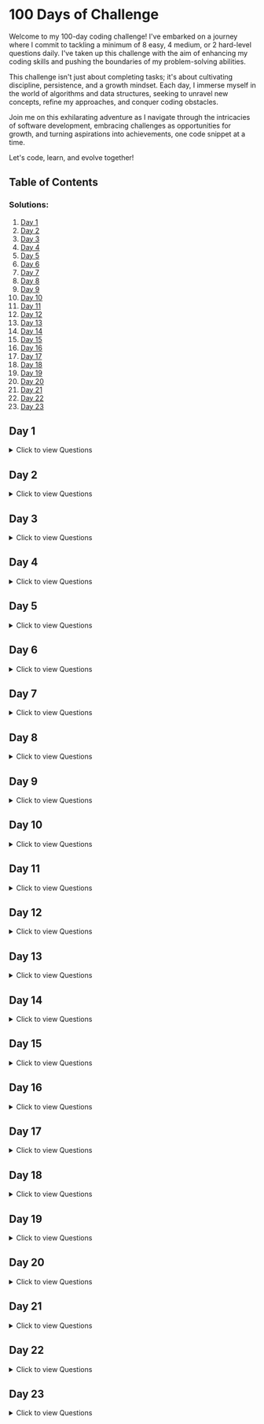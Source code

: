 # 100 Days of Challenge

Welcome to my 100-day coding challenge! I've embarked on a journey where I commit to tackling a minimum of 8 easy, 4 medium, or 2 hard-level questions daily. I've taken up this challenge with the aim of enhancing my coding skills and pushing the boundaries of my problem-solving abilities.

This challenge isn't just about completing tasks; it's about cultivating discipline, persistence, and a growth mindset. Each day, I immerse myself in the world of algorithms and data structures, seeking to unravel new concepts, refine my approaches, and conquer coding obstacles.

Join me on this exhilarating adventure as I navigate through the intricacies of software development, embracing challenges as opportunities for growth, and turning aspirations into achievements, one code snippet at a time.

Let's code, learn, and evolve together!

## Table of Contents
### Solutions:
1. [Day 1](https://github.com/bugremover/100-days-of-challenge/tree/main/Day1)
2. [Day 2](https://github.com/bugremover/100-days-of-challenge/tree/main/Day2)
3. [Day 3](https://github.com/bugremover/100-days-of-challenge/tree/main/Day3)
4. [Day 4](https://github.com/bugremover/100-days-of-challenge/tree/main/Day4)
5. [Day 5](https://github.com/bugremover/100-days-of-challenge/tree/main/Day5)
6. [Day 6](https://github.com/bugremover/100-days-of-challenge/tree/main/Day6)
7. [Day 7](https://github.com/bugremover/100-days-of-challenge/tree/main/Day7)
8. [Day 8](https://github.com/bugremover/100-days-of-challenge/tree/main/Day8)
9. [Day 9](https://github.com/bugremover/100-days-of-challenge/tree/main/Day9)
10. [Day 10](https://github.com/bugremover/100-days-of-challenge/tree/main/Day10)
11. [Day 11](https://github.com/bugremover/100-days-of-challenge/tree/main/Day11)
12. [Day 12](https://github.com/bugremover/100-days-of-challenge/tree/main/Day12)
13. [Day 13](https://github.com/bugremover/100-days-of-challenge/tree/main/Day13)
14. [Day 14](https://github.com/bugremover/100-days-of-challenge/tree/main/Day14)
15. [Day 15](https://github.com/bugremover/100-days-of-challenge/tree/main/Day15)
16. [Day 16](https://github.com/bugremover/100-days-of-challenge/tree/main/Day16)
17. [Day 17](https://github.com/bugremover/100-days-of-challenge/tree/main/Day17)
18. [Day 18](https://github.com/bugremover/100-days-of-challenge/tree/main/Day18)
19. [Day 19](https://github.com/bugremover/100-days-of-challenge/tree/main/Day19)
20. [Day 20](https://github.com/bugremover/100-days-of-challenge/tree/main/Day20)
21. [Day 21](https://github.com/bugremover/100-days-of-challenge/tree/main/Day21)
22. [Day 22](https://github.com/bugremover/100-days-of-challenge/tree/main/Day22)
23. [Day 23](https://github.com/bugremover/100-days-of-challenge/tree/main/Day23)



## Day 1

<details>
  <summary>Click to view Questions</summary>

### Questions Solved:

1. [Question Name 1](https://leetcode.com/problems/graph-connectivity-with-threshold/submissions/1195848492/) - Graph connectivity (Hard)
2. [Question Name 2](https://leetcode.com/problems/clone-graph/description/) - Clone graph (Medium)
3. [Question Name 3](https://leetcode.com/problems/is-graph-bipartite/) - Is Graph Bipartite (Medium)

</details>

## Day 2

<details>
  <summary>Click to view Questions</summary>

### Questions Solved:

1. [Question Name 1](https://leetcode.com/problems/regular-expression-matching/) - Regular Expression Matching (Hard)
2. [Question Name 2](https://leetcode.com/problems/longest-palindromic-substring/description/) - Longest Palindromic Substring (Medium)
3. [Question Name 3](https://leetcode.com/problems/median-of-two-sorted-arrays/) - Median of Two sorted Arrays (Hard)

</details>

## Day 3

<details>
  <summary>Click to view Questions</summary>

### Questions Solved:

1. [Question Name 1](https://leetcode.com/problems/greatest-common-divisor-traversal/description/?envType=daily-question&envId=2024-03-08) - Greatest Commom Divisor Traversal (Hard)
2. [Question Name 2](https://leetcode.com/problems/find-all-people-with-secret/description/?envType=daily-question&envId=2024-03-08) - Find all people with secert (Hard)


</details>

## Day 4

<details>
  <summary>Click to view Questions</summary>

### Questions Solved:

1. [Question Name 1](https://leetcode.com/problems/3sum/description/) -3Sum (Medium)
2. [Question Name 2](https://leetcode.com/problems/4sum/) - 4Sum (Hard)
3. [Question Name 2](https://leetcode.com/problems/integer-to-roman/) - Integer to Roman (Medium)
4. [Question Name 2](https://leetcode.com/problems/letter-combinations-of-a-phone-number/) - Letter combinations of a phone number (Medium)

</details>

## Day 5

<details>
  <summary>Click to view Questions</summary>

### Questions Solved:

1. [Question Name 1](https://leetcode.com/problems/longest-valid-parentheses/) - Longest Valid Parentheses (Hard)
2. [Question Name 2](https://leetcode.com/problems/trapping-rain-water/) - Trapping Rain Water (Hard)


</details>

## Day 6

<details>
  <summary>Click to view Questions</summary>

### Questions Solved:

1. [Question Name 1](https://leetcode.com/problems/bus-routes/description/?envType=daily-question&envId=2024-03-11) - Bus Route (Hard)
2. [Question Name 2](https://leetcode.com/problems/constrained-subsequence-sum/?envType=daily-question&envId=2024-03-11) - Constrained Subsequence Sum (Hard)
3. [Question Name 3](https://leetcode.com/problems/custom-sort-string/description/?envType=daily-question&envId=2024-03-11) - Custom Sort String (Medium)

</details>

## Day 7

<details>
  <summary>Click to view Questions</summary>

### Questions Solved:

1. [Question Name 1](https://leetcode.com/problems/remove-zero-sum-consecutive-nodes-from-linked-list/?envType=daily-question&envId=2024-03-12) - Remove zero sum consecutive nodes from linked list (Medium)
2. [Question Name 2](https://leetcode.com/problems/first-missing-positive/description/) - First Missing Positive (Hard)
3. [Question Name 3](https://leetcode.com/problems/substring-with-concatenation-of-all-words/description/) - Substring With Concatenation of all words (Hard)

</details>

## Day 8

<details>
  <summary>Click to view Questions</summary>

### Questions Solved:

1. [Question Name 1](https://leetcode.com/problems/course-schedule/) -Course Schedule I (Medium)
2. [Question Name 2](https://leetcode.com/problems/course-schedule-ii/) - Course Schedule II (Medium)
3. [Question Name 3](https://leetcode.com/problems/number-of-islands/description/) - No.of Islands (Medium)

</details>

## Day 9

<details>
  <summary>Click to view Questions</summary>

### Questions Solved:

1. [Question Name 1](https://leetcode.com/problems/contiguous-array/?envType=daily-question&envId=2024-03-16) -Contiguous Array (Medium)
2. [Question Name 2](https://leetcode.com/problems/product-of-array-except-self/?envType=daily-question&envId=2024-03-15) - Product of Array Except itself (Medium)
3. [Question Name 3](https://leetcode.com/problems/binary-subarrays-with-sum/?envType=daily-question&envId=2024-03-14) - Binary Subarrays With Sum (Medium)

</details>

## Day 10

<details>
  <summary>Click to view Questions</summary>

### Questions Solved:

1. [Question Name 1](https://leetcode.com/problems/insert-interval/?envType=daily-question&envId=2024-03-17) -Insert Interval (Medium)
2. [Question Name 2](https://leetcode.com/problems/next-permutation/) - Next Permutation (Medium)
3. [Question Name 3](https://leetcode.com/problems/sudoku-solver/description/) - Sudoku Solver (Hard)

</details>

## Day 11

<details>
  <summary>Click to view Questions</summary>

### Questions Solved:

1. [Question Name 1](https://leetcode.com/problems/minimum-number-of-arrows-to-burst-balloons/description/?envType=daily-question&envId=2024-03-18) -Minimum Number of Arrows to brust Ballons (Medium)
2. [Question Name 2](https://www.geeksforgeeks.org/problems/word-ladder/0) - Word Ladder - I (Hard)
3. [Question Name 3](https://www.geeksforgeeks.org/problems/word-ladder-ii/0) - Word Ladder -II (Hard)

</details>


## Day 12

<details>
  <summary>Click to view Questions</summary>

### Questions Solved:

1. [Question Name 1](https://leetcode.com/problems/merge-in-between-linked-lists/?envType=daily-question&envId=2024-03-20) - Merge in between LinkedLists (Medium)
2. [Question Name 2](https://leetcode.com/problems/multiply-strings/) - Mutliply Strings (Medium)
3. [Question Name 3](https://leetcode.com/problems/task-scheduler/?envType=daily-question&envId=2024-03-19) - Task Scheduler (Medium)

</details>

## Day 13

<details>
  <summary>Click to view Questions</summary>

### Questions Solved:

1. [Question Name 1](https://leetcode.com/problems/reorder-list/?envType=daily-question&envId=2024-03-23) - Reorder List (Medium)
2. [Question Name 2](https://leetcode.com/problems/reverse-nodes-in-k-group/) - Reverse Nodes in K-Group (Hard)
3. [Question Name 3](https://leetcode.com/problems/palindrome-linked-list/description/?envType=daily-question&envId=2024-03-22) - Palindrome LinnkedList (Medium)

</details>

## Day 14

<details>
  <summary>Click to view Questions</summary>

### Questions Solved:

1. [Question Name 1](https://leetcode.com/problems/find-first-and-last-position-of-element-in-sorted-array/) - First and last position of elements in sortedarray (Medium)
2. [Question Name 2](https://leetcode.com/problems/find-the-duplicate-number/?envType=daily-question&envId=2024-03-24) - Find the duplicate number (Medium)
3. [Question Name 3](https://leetcode.com/problems/group-anagrams/) - Group Anagrams (Medium)

</details>

## Day 15

<details>
  <summary>Click to view Questions</summary>

### Questions Solved:

1. [Question Name 1](https://leetcode.com/problems/find-triangular-sum-of-an-array/description/) - Find Triangluar Sum of Array (Medium)
2. [Question Name 2](https://leetcode.com/problems/sum-of-square-numbers/description/) - Sum of Sqaure Numbers (Medium)
3. [Question Name 3](https://leetcode.com/problems/find-all-duplicates-in-an-array/?envType=daily-question&envId=2024-03-25) - Find all duplicates in an Array (Medium)

</details>


## Day 16

<details>
  <summary>Click to view Questions</summary>

### Questions Solved:

1. [Question Name 1](https://leetcode.com/problems/count-nodes-equal-to-average-of-subtree/?envType=daily-question&envId=2024-03-26) - Count Nodes Equal to Average of Subtree (Medium)
2. [Question Name 2](https://leetcode.com/problems/count-and-say/) - Count and Say (Medium)
3. [Question Name 3](https://leetcode.com/problems/powx-n/description/) - Pow(x,y) (Medium)

</details>

## Day 17

<details>
  <summary>Click to view Questions</summary>

### Questions Solved:

1. [Question Name 1](https://leetcode.com/problems/subarray-product-less-than-k/?envType=daily-question&envId=2024-03-27) - Subarray product less than K (Medium)
2. [Question Name 2](https://leetcode.com/problems/prime-arrangements/submissions/1215625475/) - Prime Arrangements (Easy)
3. [Question Name 3](https://leetcode.com/problems/predict-the-winner/description/) - Predict the Winner (Medium)

</details>

## Day 18

<details>
  <summary>Click to view Questions</summary>

### Questions Solved:

1. [Question Name 1](https://leetcode.com/problems/length-of-longest-subarray-with-at-most-k-frequency/?envType=daily-question&envId=2024-03-28) - Length of Longest Subarray with at most k  (Medium)
2. [Question Name 2](https://leetcode.com/problems/combination-sum/) - Combination sum (Medium)
3. [Question Name 3](https://leetcode.com/problems/combination-sum-ii/submissions/1216609446/) - Combination Sum - II(Medium)

</details>

## Day 19

<details>
  <summary>Click to view Questions</summary>

### Questions Solved:

1. [Question Name 1](https://leetcode.com/problems/count-subarrays-where-max-element-appears-at-least-k-times/?envType=daily-question&envId=2024-03-29) - Count Subarrays where max element appears at least k times  (Medium)
2. [Question Name 2](https://leetcode.com/problems/permutations/) - Permutations (Medium)
3. [Question Name 3](https://leetcode.com/problems/search-insert-position/) - Search insert position (Medium)

</details>

## Day 20

<details>
  <summary>Click to view Questions</summary>

### Questions Solved:

1. [Question Name 1](https://leetcode.com/problems/count-subarrays-with-fixed-bounds/description/?envType=daily-question&envId=2024-03-31) - Count Subarrays with fixed bounds (Hard)
2. [Question Name 2](https://leetcode.com/problems/valid-sudoku/) - Valid Sudoku (Medium)


</details>

## Day 21

<details>
  <summary>Click to view Questions</summary>

### Questions Solved:

1. [Question Name 1](https://leetcode.com/problems/isomorphic-strings/description/) - Isomorphic Strings (Easy)
2. [Question Name 2](https://leetcode.com/problems/permutations-ii/description/) - Permutations II (Medium)
3. [Question Name 3](https://leetcode.com/problems/word-search/description/) - Word Search (Medium)

</details>


</details>

## Day 22

<details>
  <summary>Click to view Questions</summary>

### Questions Solved:
    Sql leetcode problems

</details>

</details>

## Day 23

<details>
  <summary>Click to view Questions</summary>

### Questions Solved:

1. [Question Name 1](https://leetcode.com/problems/number-of-students-unable-to-eat-lunch/description/) -No.of Students unable to eat lunch (Easy)
2. [Question Name 2](https://leetcode.com/problems/valid-parenthesis-string/description/) - Valid Parenthesis String(Medium)
3. [Question Name 3](https://leetcode.com/problems/validate-binary-search-tree/description/) - Validate Binary Search Tree (Medium)

</details>